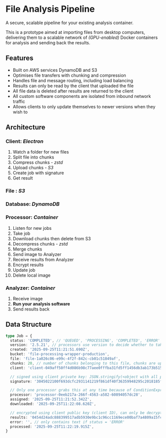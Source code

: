 # File Analysis Pipeline

A secure, scalable pipeline for your existing analysis container.

This is a prototype aimed at importing files from desktop computers, delivering them to a scalable network of _(GPU-enabled)_ Docker containers for analysis and sending back the results.

## Features

- Built on AWS services DynamoDB and S3
- Optimises file transfers with chunking and compression
- Handles file and message routing, including load balancing
- Results can only be read by the client that uploaded the file
- All file data is deleted after results are returned to the client
- All custom software components are isolated from inbound network traffic
- Allows clients to only update themselves to newer versions when they wish to

## Architecture

### Client: _Electron_

1. Watch a folder for new files
2. Split file into chunks
3. Compress chunks _- zstd_
4. Upload chunks _- S3_
5. Create job with signature
6. Get result

### File : _S3_

### Database: _DynamoDB_

### Processor: _Container_

1. Listen for new jobs
2. Take job
3. Download chunks then delete from S3
4. Decompress chunks _- zstd_
5. Merge chunks
6. Send image to Analyzer
7. Receive results from Analyzer
8. Encrypt results
9. Update job
10. Delete local image

### Analyzer: _Container_

1. Receive image
2. **Run your analysis software**
3. Send results back

## Data Structure

```TypeScript
type Job = {
  status: 'COMPLETED', // 'QUEUED', 'PROCESSING', 'COMPLETED', 'ERROR'
  version: '2.5.21', // processors use version to decide whether to take the job
  created: '2025-09-25T11:21:51.690Z',
  bucket: 'file-processing-wrapper-production',
  file: 'file-1a026c06-e99c-4f2f-842c-cb01c51849af',
  chunks: 20, // number of chunks belonging to this file, chunks are uploaded with S3 key: <client>/<file>/<n>
  client: 'client-049aff50ff4d086b98c77aee0fffba31fd5ff1456db3ab173b515476b39daac602f61a8e69b9adab188f63dd93b89e8a33dc2e761e8c089a0c29cc86f0ae6769db', // secp256r1 public key

  // signed using client private key: JSON.stringify(<object with all properties above this line>)
  signature: '3045022100f693dcfc2931141219f861df40f36359948295c2018185fdff09d3d7f901b87202204bc66d70c8051276bc81167fd1cf531d12210d9fe8eef5be4ce62e6b0e377eac',

  // Only one processor grabs this at any time because of ConditionExpression: "attribute_not_exists(processor)"
  processor: 'processor-0eeb217a-266f-4563-a582-60894057dc28',
  assigned: '2025-09-25T11:21:52.342Z',
  downloaded: '2025-09-25T11:22:08.620Z',

  // encrypted using client public key (client ID), can only be decrypted using client private key
  results: '0454d24adc888399517adb5930e9bc1c96cc1169ece00baf7a4809a15fcfe917bb7a00d3021f754924191532a1254a782ee4084d5545e2f53d3777ac59a971d80d:cb34b6d76357777dbc46b864:92688d043b45540fb831f7ccb2c88c2a:3095126d7998ac807d4878a2f38552b5e1b27f33f636ec9b96',
  error: '', // only contains text if status = 'ERROR'
  processed: '2025-09-25T11:22:19.915Z',
}
```

